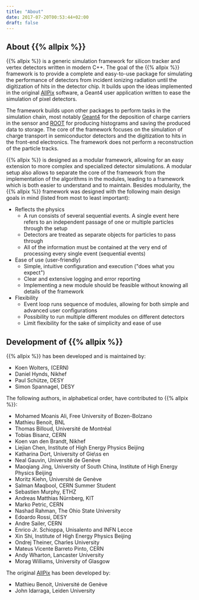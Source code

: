 ```yaml
---
title: "About"
date: 2017-07-20T00:53:44+02:00
draft: false
---
```


## About {{% allpix %}}

{{% allpix %}} is a generic simulation framework for silicon tracker and vertex detectors written in modern C++. The goal of the {{% allpix %}} framework is to provide a complete and easy-to-use package for simulating the performance of detectors from incident ionizing radiation until the digitization of hits in the detector chip.
It builds upon the ideas implemented in the original  [AllPix](https://twiki.cern.ch/twiki/bin/view/Main/AllPix) software, a Geant4 user application written to ease the simulation of pixel detectors.

The framework builds upon other packages to perform tasks in the simulation chain, most notably [Geant4](https://cern.ch/geant4/) for the deposition of charge carriers in the sensor and [ROOT](https://root.cern.ch/) for producing histograms and saving the produced data to storage. The core of the framework focuses on the simulation of charge transport in semiconductor detectors and the digitization to hits in the front-end electronics. The framework does not perform a reconstruction of the particle tracks.

{{% allpix %}} is designed as a modular framework, allowing for an easy extension to more complex and specialized detector simulations. A modular setup also allows to separate the core of the framework from the implementation of the algorithms in the modules, leading to a framework which is both easier to understand and to maintain. Besides modularity, the {{% allpix %}} framework was designed with the following main design goals in mind (listed from most to least important):

* Reflects the physics
  * A run consists of several sequential events. A single event here refers to an independent passage of one or multiple particles through the setup
  * Detectors are treated as separate objects for particles to pass through
  * All of the information must be contained at the very end of processing every single event (sequential events)
* Ease of use (user-friendly)
  * Simple, intuitive configuration and execution ("does what you expect")
  * Clear and extensive logging and error reporting
  * Implementing a new module should be feasible without knowing all details of the framework
* Flexibility
  * Event loop runs sequence of modules, allowing for both simple and advanced user configurations
  * Possibility to run multiple different modules on different detectors
  * Limit flexibility for the sake of simplicity and ease of use


## Development of {{% allpix %}}

{{% allpix %}} has been developed and is maintained by:

* Koen Wolters, (CERN)
* Daniel Hynds, Nikhef
* Paul Schütze, DESY
* Simon Spannagel, DESY

The following authors, in alphabetical order, have contributed to {{% allpix %}}:

* Mohamed Moanis Ali, Free University of Bozen-Bolzano
* Mathieu Benoit, BNL
* Thomas Billoud, Université de Montréal
* Tobias Bisanz, CERN
* Koen van den Brandt, Nikhef
* Liejian Chen, Institute of High Energy Physics Beijing
* Katharina Dort, University of Gie\ss en
* Neal Gauvin, Université de Genève
* Maoqiang Jing, University of South China, Institute of High Energy Physics Beijing
* Moritz Kiehn, Université de Genève
* Salman Maqbool, CERN Summer Student
* Sebastien Murphy, ETHZ
* Andreas Matthias Nürnberg, KIT
* Marko Petric, CERN
* Nashad Rahman, The Ohio State University
* Edoardo Rossi, DESY
* Andre Sailer, CERN
* Enrico Jr. Schioppa, Unisalento and INFN Lecce
* Xin Shi, Institute of High Energy Physics Beijing
* Ondrej Theiner, Charles University
* Mateus Vicente Barreto Pinto, CERN
* Andy Wharton, Lancaster University
* Morag Williams, University of Glasgow

The original [AllPix](https://twiki.cern.ch/twiki/bin/view/Main/AllPix) has been developed by:

* Mathieu Benoit, Université de Genève
* John Idarraga, Leiden University

